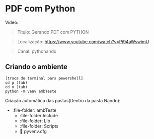 # PDF com Python

Vídeo: 

> Titulo: Gerando PDF com PYTHON

> Localização: https://www.youtube.com/watch?v=Pi94aWswimU

> Canal: pythonando



## Criando o ambiente

	
	[troca do terminal para powershell]
	cd p (tab)
	cd n (tab)
	python -m venv ambTeste
	
Criação automática das pastas(Dentro da pasta Nando):

-  :file-folder:  ambTeste
	-  :file-folder:Include
	-  :file-folder: Lib
	- :file-folder: Scripts
	- :pencil: pyvenv.cfg